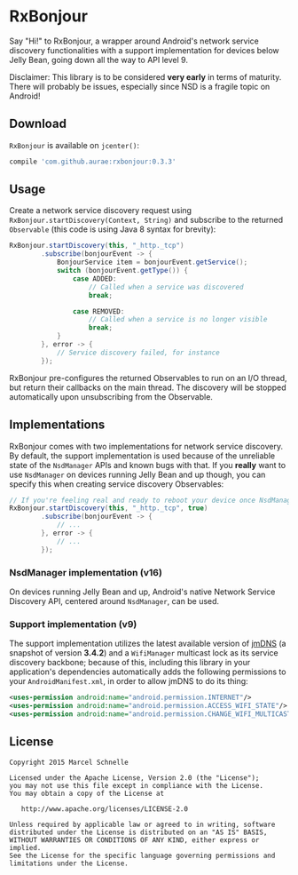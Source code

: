 # RxBonjour
Say "Hi!" to RxBonjour, a wrapper around Android's network service discovery functionalities with a support implementation for devices below Jelly Bean, going down all the way to API level 9.

Disclaimer: This library is to be considered **very early** in terms of maturity. There will probably be issues, especially since NSD is a fragile topic on Android!

## Download

`RxBonjour` is available on `jcenter()`:

```groovy
compile 'com.github.aurae:rxbonjour:0.3.3'
```

## Usage

Create a network service discovery request using `RxBonjour.startDiscovery(Context, String)` and subscribe to the returned `Observable` (this code is using Java 8 syntax for brevity):

```java
RxBonjour.startDiscovery(this, "_http._tcp")
		.subscribe(bonjourEvent -> {
			BonjourService item = bonjourEvent.getService();
			switch (bonjourEvent.getType()) {
				case ADDED:
					// Called when a service was discovered
					break;

				case REMOVED:
					// Called when a service is no longer visible
					break;
			}
		}, error -> {
			// Service discovery failed, for instance
		});
```

RxBonjour pre-configures the returned Observables to run on an I/O thread, but return their callbacks on the main thread. The discovery will be stopped automatically upon unsubscribing from the Observable.

## Implementations

RxBonjour comes with two implementations for network service discovery. By default, the support implementation is used because of the unreliable state of the `NsdManager` APIs and known bugs with that. If you **really** want to use `NsdManager` on devices running Jelly Bean and up though, you can specify this when creating service discovery Observables:

```java
// If you're feeling real and ready to reboot your device once NsdManager breaks, pass in "true" to use it for supported devices
RxBonjour.startDiscovery(this, "_http._tcp", true)
		.subscribe(bonjourEvent -> {
			// ...
		}, error -> {
			// ...
		});
```

### NsdManager implementation (v16)

On devices running Jelly Bean and up, Android's native Network Service Discovery API, centered around `NsdManager`, can be used.

### Support implementation (v9)

The support implementation utilizes the latest available version of [jmDNS][jmdns] (a snapshot of version **3.4.2**) and a `WifiManager` multicast lock as its service discovery backbone; because of this, including this library in your application's dependencies automatically adds the following permissions to your `AndroidManifest.xml`, in order to allow jmDNS to do its thing:

```xml
<uses-permission android:name="android.permission.INTERNET"/>
<uses-permission android:name="android.permission.ACCESS_WIFI_STATE"/>
<uses-permission android:name="android.permission.CHANGE_WIFI_MULTICAST_STATE"/>
```

## License

	Copyright 2015 Marcel Schnelle

	Licensed under the Apache License, Version 2.0 (the "License");
	you may not use this file except in compliance with the License.
	You may obtain a copy of the License at

	   http://www.apache.org/licenses/LICENSE-2.0

	Unless required by applicable law or agreed to in writing, software
	distributed under the License is distributed on an "AS IS" BASIS,
	WITHOUT WARRANTIES OR CONDITIONS OF ANY KIND, either express or implied.
	See the License for the specific language governing permissions and
	limitations under the License.

	
 [jmdns]: https://github.com/openhab/jmdns
 [jit]: https://jitpack.io
	
